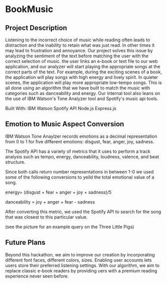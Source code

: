 # BookMusic

## Project Description
Listening to the incorrect choice of music while reading often leads to distraction and the inability to retain what was just read. In other times it may lead to frustration and annoyance. Our project solves this issue by analyzing the sentiment of the text before matching the user with the correct selection of music. the user links an e-book or text file to our web application, and our analyzer will start playing the appropriate songs at the correct parts of the text. For example, during the exciting scenes of a book, the application will play songs with high energy and lively spirit. In quieter scenes, the application will play more appropriate low-tempo songs. This is all done using an algorithm that we have built to match the music with categories such as danceability and energy. Our internal tool also leans on the use of IBM Watson's Tone Analyzer tool and Spotify's music api tools.

Built With:
IBM Watson
Spotify API
Node.js
Express.js

## Emotion to Music Aspect Conversion
IBM Watson Tone Anaylzer records emotions as a decimal representation from 0 to 1 for five different emotions: disgust, fear, anger, joy, sadness. 

The Spotify API has a variety of metrics that it uses to perform a track analysis such as tempo, energy, danceability, loudness, valence, and beat structure. 

Since both calls return number representations in between 1-0 we used some of the following conversions to yeild the total emotional value of a song.

energy= (disgust + fear + anger + joy + sadness)/5

danceability = joy + anger + fear - sadness

After converting this metric, we used the Spotify API to search for the song that was closest to this particular value. 

(see the picture for an example query on the Three Little Pigs)

## Future Plans
Beyond this hackathon, we aim to improve our creation by incorporating different font faces, different colors, sizes. Enabling user accounts lets users store their preferred listening settings. With our algorithm, we aim to replace classic e-book readers by providing uers with a premium reading experience never seen before.

